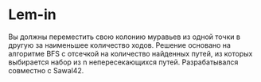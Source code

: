 # Lem-in

Вы должны переместить свою колонию муравьев из одной точки в другую за наименьшее количество ходов.
Решение основано на алгоритме BFS с отсечкой на количество найденных путей, из которых выбирается набор из
n непересекающихся путей. Разрабатывался совместно с Sawal42.
